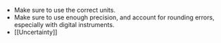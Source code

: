 - Make sure to use the correct units.
- Make sure to use enough precision, and account for rounding errors, especially with digital instruments.
- [[Uncertainty]]